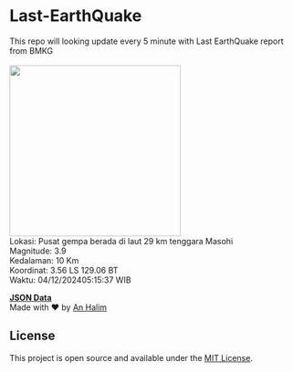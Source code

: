 # Last-EarthQuake
This repo will looking update every 5 minute with Last EarthQuake report from BMKG
<br>
<br>
<img src="https://static.bmkg.go.id/20241204051537.mmi.jpg" width="300"/>
<br>
Lokasi: Pusat gempa berada di laut 29 km tenggara Masohi <br>
Magnitude: 3.9 <br>
Kedalaman: 10 Km <br>
Koordinat: 3.56 LS 129.06 BT <br>
Waktu: 04/12/202405:15:37 WIB <br>

<a href="./data/data.json">**JSON Data**</a>
<br>
Made with ❤️ by <a href="https://github.com/an-halim">An Halim</a>
## License

This project is open source and available under the [MIT License](LICENSE).
